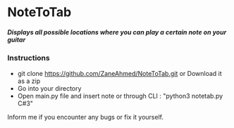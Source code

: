 # NoteToTab
##### Displays all possible locations where you can play a certain note on your guitar

### Instructions
- git clone https://github.com/ZaneAhmed/NoteToTab.git or Download it as a zip
- Go into your directory
- Open main.py file and insert note or through CLI : "python3 notetab.py C#3"


Inform me if you encounter any bugs or fix it yourself.
